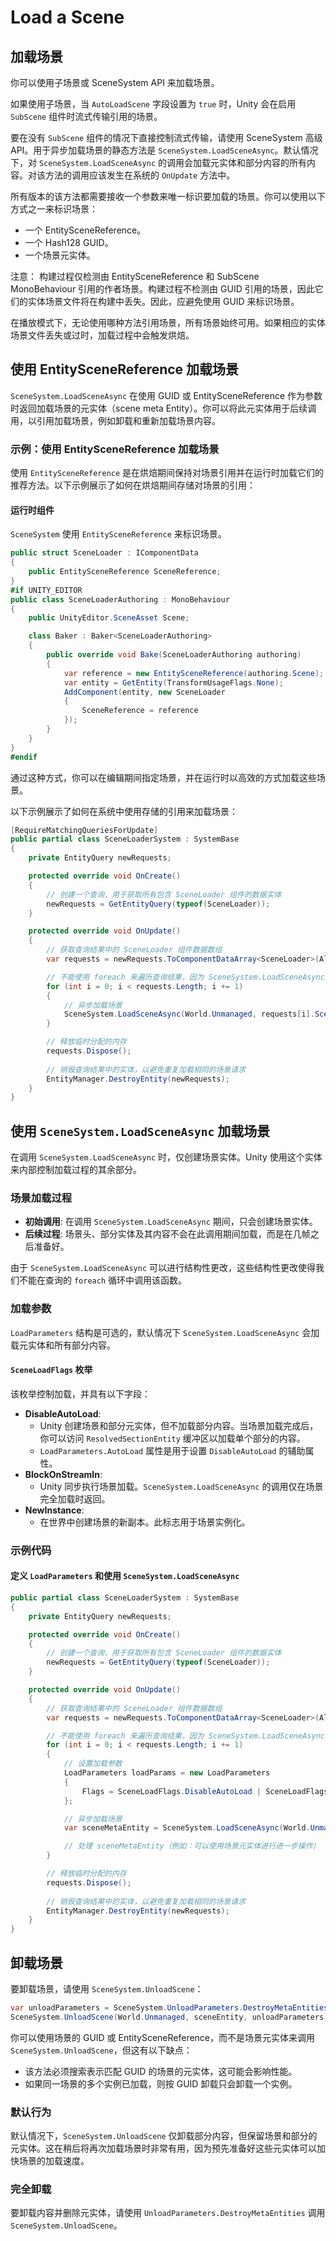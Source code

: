 # Load a Scene

## 加载场景

你可以使用子场景或 SceneSystem API 来加载场景。

如果使用子场景，当 `AutoLoadScene` 字段设置为 `true` 时，Unity 会在启用 `SubScene` 组件时流式传输引用的场景。

要在没有 `SubScene` 组件的情况下直接控制流式传输，请使用 SceneSystem 高级 API。用于异步加载场景的静态方法是 `SceneSystem.LoadSceneAsync`。默认情况下，对 `SceneSystem.LoadSceneAsync` 的调用会加载元实体和部分内容的所有内容。对该方法的调用应该发生在系统的 `OnUpdate` 方法中。

所有版本的该方法都需要接收一个参数来唯一标识要加载的场景。你可以使用以下方式之一来标识场景：

* 一个 EntitySceneReference。
* 一个 Hash128 GUID。
* 一个场景元实体。

注意： 构建过程仅检测由 EntitySceneReference 和 SubScene MonoBehaviour 引用的作者场景。构建过程不检测由 GUID 引用的场景，因此它们的实体场景文件将在构建中丢失。因此，应避免使用 GUID 来标识场景。

在播放模式下，无论使用哪种方法引用场景，所有场景始终可用。如果相应的实体场景文件丢失或过时，加载过程中会触发烘焙。

## 使用 EntitySceneReference 加载场景

`SceneSystem.LoadSceneAsync` 在使用 GUID 或 EntitySceneReference 作为参数时返回加载场景的元实体（scene meta Entity）。你可以将此元实体用于后续调用，以引用加载场景，例如卸载和重新加载场景内容。

### 示例：使用 EntitySceneReference 加载场景

使用 `EntitySceneReference` 是在烘焙期间保持对场景引用并在运行时加载它们的推荐方法。以下示例展示了如何在烘焙期间存储对场景的引用：

#### 运行时组件

`SceneSystem` 使用 `EntitySceneReference` 来标识场景。

```csharp
public struct SceneLoader : IComponentData
{
    public EntitySceneReference SceneReference;
}
#if UNITY_EDITOR
public class SceneLoaderAuthoring : MonoBehaviour
{
    public UnityEditor.SceneAsset Scene;

    class Baker : Baker<SceneLoaderAuthoring>
    {
        public override void Bake(SceneLoaderAuthoring authoring)
        {
            var reference = new EntitySceneReference(authoring.Scene);
            var entity = GetEntity(TransformUsageFlags.None);
            AddComponent(entity, new SceneLoader
            {
                SceneReference = reference
            });
        }
    }
}
#endif

```

通过这种方式，你可以在编辑期间指定场景，并在运行时以高效的方式加载这些场景。

以下示例展示了如何在系统中使用存储的引用来加载场景：

```csharp
[RequireMatchingQueriesForUpdate]
public partial class SceneLoaderSystem : SystemBase
{
    private EntityQuery newRequests;

    protected override void OnCreate()
    {
        // 创建一个查询，用于获取所有包含 SceneLoader 组件的数据实体
        newRequests = GetEntityQuery(typeof(SceneLoader));
    }

    protected override void OnUpdate()
    {
        // 获取查询结果中的 SceneLoader 组件数据数组
        var requests = newRequests.ToComponentDataArray<SceneLoader>(Allocator.Temp);

        // 不能使用 foreach 来遍历查询结果，因为 SceneSystem.LoadSceneAsync 会进行结构性更改
        for (int i = 0; i < requests.Length; i += 1)
        {
            // 异步加载场景
            SceneSystem.LoadSceneAsync(World.Unmanaged, requests[i].SceneReference);
        }

        // 释放临时分配的内存
        requests.Dispose();
        
        // 销毁查询结果中的实体，以避免重复加载相同的场景请求
        EntityManager.DestroyEntity(newRequests);
    }
}
```

## 使用 `SceneSystem.LoadSceneAsync` 加载场景

在调用 `SceneSystem.LoadSceneAsync` 时，仅创建场景实体。Unity 使用这个实体来内部控制加载过程的其余部分。

### 场景加载过程

* **初始调用**: 在调用 `SceneSystem.LoadSceneAsync` 期间，只会创建场景实体。
* **后续过程**: 场景头、部分实体及其内容不会在此调用期间加载，而是在几帧之后准备好。

由于 `SceneSystem.LoadSceneAsync` 可以进行结构性更改，这些结构性更改使得我们不能在查询的 `foreach` 循环中调用该函数。

### 加载参数

`LoadParameters` 结构是可选的，默认情况下 `SceneSystem.LoadSceneAsync` 会加载元实体和所有部分内容。

#### `SceneLoadFlags` 枚举

该枚举控制加载，并具有以下字段：

* **DisableAutoLoad**:
  * Unity 创建场景和部分元实体，但不加载部分内容。当场景加载完成后，你可以访问 `ResolvedSectionEntity` 缓冲区以加载单个部分的内容。
  * `LoadParameters.AutoLoad` 属性是用于设置 `DisableAutoLoad` 的辅助属性。
* **BlockOnStreamIn**:
  * Unity 同步执行场景加载。`SceneSystem.LoadSceneAsync` 的调用仅在场景完全加载时返回。
* **NewInstance**:
  * 在世界中创建场景的新副本。此标志用于场景实例化。

### 示例代码

#### 定义 `LoadParameters` 和使用 `SceneSystem.LoadSceneAsync`

```csharp
public partial class SceneLoaderSystem : SystemBase
{
    private EntityQuery newRequests;

    protected override void OnCreate()
    {
        // 创建一个查询，用于获取所有包含 SceneLoader 组件的数据实体
        newRequests = GetEntityQuery(typeof(SceneLoader));
    }

    protected override void OnUpdate()
    {
        // 获取查询结果中的 SceneLoader 组件数据数组
        var requests = newRequests.ToComponentDataArray<SceneLoader>(Allocator.Temp);

        // 不能使用 foreach 来遍历查询结果，因为 SceneSystem.LoadSceneAsync 会进行结构性更改
        for (int i = 0; i < requests.Length; i += 1)
        {
            // 设置加载参数
            LoadParameters loadParams = new LoadParameters
            {
                Flags = SceneLoadFlags.DisableAutoLoad | SceneLoadFlags.BlockOnStreamIn
            };

            // 异步加载场景
            var sceneMetaEntity = SceneSystem.LoadSceneAsync(World.Unmanaged, requests[i].SceneReference, loadParams);

            // 处理 sceneMetaEntity（例如：可以使用场景元实体进行进一步操作）
        }

        // 释放临时分配的内存
        requests.Dispose();
        
        // 销毁查询结果中的实体，以避免重复加载相同的场景请求
        EntityManager.DestroyEntity(newRequests);
    }
}
```

## 卸载场景

要卸载场景，请使用 `SceneSystem.UnloadScene`：

```csharp
var unloadParameters = SceneSystem.UnloadParameters.DestroyMetaEntities;
SceneSystem.UnloadScene(World.Unmanaged, sceneEntity, unloadParameters);
```

你可以使用场景的 GUID 或 EntitySceneReference，而不是场景元实体来调用 `SceneSystem.UnloadScene`，但这有以下缺点：

* 该方法必须搜索表示匹配 GUID 的场景的元实体，这可能会影响性能。
* 如果同一场景的多个实例已加载，则按 GUID 卸载只会卸载一个实例。

### 默认行为

默认情况下，`SceneSystem.UnloadScene` 仅卸载部分内容，但保留场景和部分的元实体。这在稍后将再次加载场景时非常有用，因为预先准备好这些元实体可以加快场景的加载速度。

### 完全卸载

要卸载内容并删除元实体，请使用 `UnloadParameters.DestroyMetaEntities` 调用 `SceneSystem.UnloadScene`。

